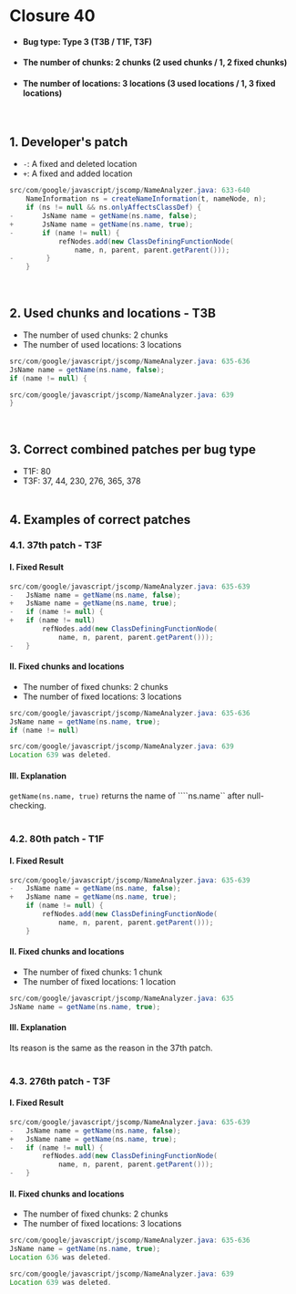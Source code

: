 # Closure 40
* <h4>Bug type: Type 3 (T3B / T1F, T3F)</h4>
* <h4>The number of chunks: 2 chunks (2 used chunks / 1, 2 fixed chunks)</h4>
* <h4>The number of locations: 3 locations (3 used locations / 1, 3 fixed locations)</h4>
<br>

## 1. Developer's patch
* `-`: A fixed and deleted location
* `+`: A fixed and added location
```java
src/com/google/javascript/jscomp/NameAnalyzer.java: 633-640
    NameInformation ns = createNameInformation(t, nameNode, n);
    if (ns != null && ns.onlyAffectsClassDef) {
-       JsName name = getName(ns.name, false);
+       JsName name = getName(ns.name, true);
-       if (name != null) {
            refNodes.add(new ClassDefiningFunctionNode(
                name, n, parent, parent.getParent()));
-        }
    }
```
<br>

## 2. Used chunks and locations - T3B
* The number of used chunks: 2 chunks
* The number of used locations: 3 locations
```java
src/com/google/javascript/jscomp/NameAnalyzer.java: 635-636
JsName name = getName(ns.name, false);
if (name != null) {
```

```java
src/com/google/javascript/jscomp/NameAnalyzer.java: 639
}
```
<br>

## 3. Correct combined patches per bug type
* T1F: 80
* T3F: 37, 44, 230, 276, 365, 378
<br><br>

## 4. Examples of correct patches
### 4.1. 37th patch - T3F
#### I. Fixed Result
```java
src/com/google/javascript/jscomp/NameAnalyzer.java: 635-639
-   JsName name = getName(ns.name, false);
+   JsName name = getName(ns.name, true);
-   if (name != null) {
+   if (name != null)
        refNodes.add(new ClassDefiningFunctionNode(
            name, n, parent, parent.getParent()));
-   }
```

#### II. Fixed chunks and locations
* The number of fixed chunks: 2 chunks
* The number of fixed locations: 3 locations
```java
src/com/google/javascript/jscomp/NameAnalyzer.java: 635-636
JsName name = getName(ns.name, true);
if (name != null)
```

```java
src/com/google/javascript/jscomp/NameAnalyzer.java: 639
Location 639 was deleted.
```

#### III. Explanation
```getName(ns.name, true)``` returns the name of ````ns.name`` after null-checking.
<br><br>

### 4.2. 80th patch - T1F
#### I. Fixed Result
```java
src/com/google/javascript/jscomp/NameAnalyzer.java: 635-639
-   JsName name = getName(ns.name, false);
+   JsName name = getName(ns.name, true);
    if (name != null) {
        refNodes.add(new ClassDefiningFunctionNode(
            name, n, parent, parent.getParent()));
    }
```

#### II. Fixed chunks and locations
* The number of fixed chunks: 1 chunk
* The number of fixed locations: 1 location
```java
src/com/google/javascript/jscomp/NameAnalyzer.java: 635
JsName name = getName(ns.name, true);
```

#### III. Explanation
Its reason is the same as the reason in the 37th patch.
<br><br>

### 4.3. 276th patch - T3F
#### I. Fixed Result
```java
src/com/google/javascript/jscomp/NameAnalyzer.java: 635-639
-   JsName name = getName(ns.name, false);
+   JsName name = getName(ns.name, true);
-   if (name != null) {
        refNodes.add(new ClassDefiningFunctionNode(
            name, n, parent, parent.getParent()));
-   }
```

#### II. Fixed chunks and locations
* The number of fixed chunks: 2 chunks
* The number of fixed locations: 3 locations
```java
src/com/google/javascript/jscomp/NameAnalyzer.java: 635-636
JsName name = getName(ns.name, true);
Location 636 was deleted.
```

```java
src/com/google/javascript/jscomp/NameAnalyzer.java: 639
Location 639 was deleted.
```
<br><br>